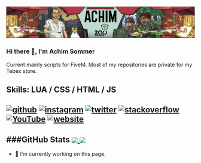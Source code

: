 ![FiveM Script Tutorial YouTuber](https://github.com/Achim-Sommer/Achim-Sommer/blob/main/githubprofil.png)

### Hi there 👋, I'm Achim Sommer

Current mainly scripts for FiveM. Most of my repositories are private for my Tebex store. 

Skills: LUA / CSS / HTML / JS
----------------------------------------------------------------------------------------------------------------------------------------
[<img src='https://cdn.jsdelivr.net/npm/simple-icons@3.0.1/icons/github.svg' alt='github' height='40'>](https://github.com/Achim-Sommer)  [<img src='https://cdn.jsdelivr.net/npm/simple-icons@3.0.1/icons/instagram.svg' alt='instagram' height='40'>](https://www.instagram.com/achim.sommer/)  [<img src='https://cdn.jsdelivr.net/npm/simple-icons@3.0.1/icons/twitter.svg' alt='twitter' height='40'>](https://twitter.com/GermanGamingYT)  [<img src='https://cdn.jsdelivr.net/npm/simple-icons@3.0.1/icons/stackoverflow.svg' alt='stackoverflow' height='40'>](https://stackoverflow.com/users/Achim-Sommer)  [<img src='https://cdn.jsdelivr.net/npm/simple-icons@3.0.1/icons/youtube.svg' alt='YouTube' height='40'>](https://www.youtube.com/channel/UCJRVHx9owERZiRu5hcI_JLA)  [<img src='https://cdn.jsdelivr.net/npm/simple-icons@3.0.1/icons/icloud.svg' alt='website' height='40'>](https://forum.achimsommer.com)  
----------------------------------------------------------------------------------------------------------------------------------------
###GitHub Stats
<a href="https://github.com/anuraghazra/github-readme-stats">
  <img align="center" src="https://github-readme-stats.vercel.app/api?username=Achim-Sommer&theme=tokyonight"/>
</a>
<a href="https://github.com/anuraghazra/convoychat">
  <img align="center" src="https://github-readme-stats.vercel.app/api/top-langs/?username=Achim-Sommer&layout=compact&theme=tokyonight"/>
</a>
----------------------------------------------------------------------------------------------------------------------------------------


- 🔭 I’m currently working on this page. 
